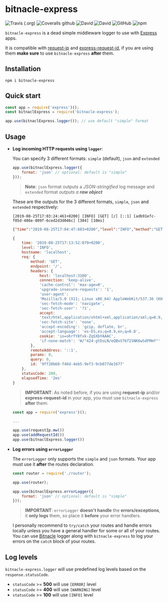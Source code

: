 # bitnacle-express

![Travis (.org)](https://img.shields.io/travis/daviddelpuerto/bitnacle-express)
![Coveralls github](https://img.shields.io/coveralls/github/daviddelpuerto/bitnacle-express)
![David](https://img.shields.io/david/daviddelpuerto/bitnacle-express)
![David](https://img.shields.io/david/dev/daviddelpuerto/bitnacle-express)
![GitHub](https://img.shields.io/github/license/daviddelpuerto/bitnacle-express)
![npm](https://img.shields.io/npm/v/bitnacle-express)

```bitnacle-express``` is a dead simple middleware logger to use with [Express](https://www.npmjs.com/package/express) apps.

It is compatible with [request-ip](https://www.npmjs.com/package/request-ip) and [express-request-id](https://www.npmjs.com/package/express-request-id), if you are using them **make sure** to use ```bitnacle-express``` **after** them.

## Installation

```
npm i bitnacle-express
```

## Quick start

```javascript
const app = require('express')();
const bitnaclExpress = require('bitnacle-express');

app.use(bitnaclExpress.logger()); // use default "simple" format 
```

## Usage

- **Log incoming HTTP requests using ```logger```**:

    You can specify 3 different formats: ```simple``` (default), ```json``` and ```extended```
    ```javascript
    app.use(bitnaclExpress.logger({
        format: 'json' // optional: default is "simple"
    }));  
    ```

    > **Note**: ```json``` format outputs a _JSON-stringified_ log message and ```extended``` format _outputs a **raw object**_

    These are the outputs for the 3 different formats, ```simple```, ```json``` and ```extended``` respectively:

    ```
    [2019-08-25T17:03:24:461+0200] [INFO] [GET] [/] [::1] [adb91efc-f05d-486e-809f-6ced2d3d046c] [304] [10ms]
    ```

    ```json
    {"time":"2019-08-25T17:04:47:603+0200","level":"INFO","method":"GET","endpoint":"/","remoteAddress":"::1","id":"6c09133d-ffa3-4ad3-af3b-8e5c78ee73ad","statusCode":304,"elapsedTime":"18ms"}
    ```

    ```javascript
    { 
        time: '2019-08-25T17:13:52:079+0200',
        level: 'INFO',
        hostname: 'localhost',
        req: { 
            method: 'GET',
            endpoint: '/',
            headers: { 
                host: 'localhost:3100',
                connection: 'keep-alive',
                'cache-control': 'max-age=0',
                'upgrade-insecure-requests': '1',
                'user-agent':
                'Mozilla/5.0 (X11; Linux x86_64) AppleWebKit/537.36 (KHTML, like Gecko) Chrome/76.0.3809.100 Safari/537.36',
                'sec-fetch-mode': 'navigate',
                'sec-fetch-user': '?1',
                accept:
                'text/html,application/xhtml+xml,application/xml;q=0.9,image/webp,image/apng,*/*;q=0.8,application/signed-exchange;v=b3',
                'sec-fetch-site': 'none',
                'accept-encoding': 'gzip, deflate, br',
                'accept-language': 'es-ES,es;q=0.9,en;q=0.8',
                cookie: 'io=ohrfY8fxk-ZqSXbYAAAC',
                'if-none-match': 'W/"424-gtDsLN/eQBxV76fISNK6wSdFMmY"' 
            },
            remoteAddress: '::1',
            params: 0,
            query: 0,
            id: '9ff20b68-f46d-4eb5-9ef3-9cb077de1677' 
        },
        statusCode: 200,
        elapsedTime: '2ms' 
    }
    ```

    > **IMPORTANT**: As noted before, if you are using **request-ip** and/or **express-request-id** in your app, you must use ```bitnacle-express``` **after** them:

    ```javascript
    const app = require('express')();

    ... 

    app.use(requestIp.mw())
    app.use(addRequestId())
    app.use(bitnaclExpress.logger())
    ```

- **Log errors using ```errorLogger```**

    The ```errorLogger``` only supports the ```simple``` and ```json``` formats. Your app must use it **after** the routes declaration.

    ```javascript
    const router = require('./router');

    app.use(router);

    app.use(bitnaclExpress.errorLogger({
        format: 'json' // optional: default is "simple"
    }));
    ```

    > **IMPORTANT**: ```errorLogger``` **doesn't handle** the **errors/exceptions**, it **only logs** them, so place it **before** your error handlers.

    I personally recommend to ```try/catch``` your routes and handle errors locally unless you have a general handler for some or all of your routes. You can use [Bitnacle](https://www.npmjs.com/package/bitnacle) logger along with ```bitnacle-express``` to log your errors on the ```catch``` block of your routes.

## Log levels

```bitnacle-express.logger``` will use predefined log levels based on the ```response.statusCode```.

- ```statusCode``` >= **500** will use ```[ERROR]``` level
- ```statusCode``` >= **400** will use ```[WARNING]``` level
- ```statusCode``` >= **100** will use ```[INFO]``` level